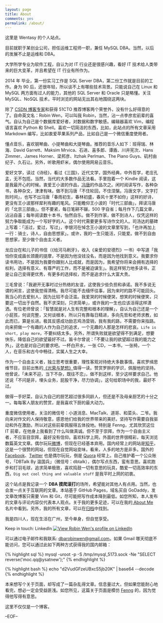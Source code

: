 ```yaml
---
layout: page
title: About
comments: yes
permalink: /about/
---
```


<link rel="stylesheet" type="text/css" href="/assets/css/robin.css">

这里是 Wentasy 的个人站点。

目前就职于某创业公司，担任运维工程师一职，兼任 MySQL DBA。当然，以后的发展不止是运维和 DBA。

大学所学专业为软件工程，自认为对 IT 行业还是很感兴趣，看好 IT 技术给人类带来的巨大变革，并且希望在 IT 行业有所作为。

2014 年 毕业，第一份实习工作是 SQL Server DBA，第二份工作就是目前的工作。身为 90 后，还很年轻，所以谈不上有哪些技术背景。只能说自己在 Linux 和 MySQL 两方面有过人的能力，其他的 SQL Server 和 Oracle 只是略懂。关注 MySQL、NoSQL 技术，平时浏览的网站无出其右地围绕这两块。

除了 <a href="http://blog.csdn.net/justdb" target="_blank">CSDN 博客专家</a>和获得 51CTO 推荐博客两个荣誉外，没有什么好得意的了。自命英文名：Robin Wen，可以叫我 Robin，当然，沾一点李彦宏前辈的喜气。自认为自己是个数据库爱好者，对数据和数字敏感。编辑器喜欢 Vim，编程语言喜欢 Python 和 Shell。喜欢一切简洁的东西，比如，此站点的所有文章采用 Markdown 编写，比如衷爱苹果系列产品，比如自己是一个微信重度使用者。

懂点音乐，喜欢钢琴曲、小提琴曲和大提琴曲。推荐的音乐人如下：班得瑞、林海、David Garrett、Maksim Mrvica、石进、喜多郎、谭盾、川井宪次、Hans Zimmer、James Horner、梁邦彦、Itzhak Perlman、The Piano Guys、矶村由纪子、久石让。另外，听歌用虾米，偶尔使用网易云音乐。

爱好文学，读过《诗经》，看过《三国》，近代文学，国外经典，中外哲学，老庄孔孟，无不包揽。当然，当代的大多数作品无法看。手里抱着一个 Kindle 阅读，这是我最开心的时候。衷爱王小波的作品，<a href="http://www.fengtang.com/" target="_blank">冯唐</a>的作品次之。闲时阅读写作，各种杂书，各种杂文，津津有味。做不到冯唐「不住轮回，不住涅槃。冯唐文字，文字打败时间」，也写不出冯唐「春雨初生，春林初盛，春风十里不如你」这样的好诗，更没有王小波那样犀利有趣的笔风。只能瞻仰王小波的「时代三部曲」，拜读冯唐的「北京三部曲」。但不要紧，每日笔耕不辍，500 字自省；每月作下几篇文章，沾沾自喜；每年阅读数十本书，怡然自乐。做不到作家，做不到诗人，仅凭这样的努力争取能成为一个写好字的人。这个时代需要更多写诗作文的人。司汤达的墓碑上写着：「活过，爱过，写过」，李银河在悼念王小波的文章里写到，「也许再加上一行：骑士，诗人，自由思想家」。或许，我的一生只能活，只能爱。做不到自由思想家，至少做个自由主义者。

龙应台在和儿子的书信（《给河马刷牙》，收入《亲爱的安德烈》一书）中写道「我怕你变成画长颈鹿的提摩，不是因为他没钱没名，而是因为他找到意义。我要求你读书用功，不是因为我要你跟别人比成就，而是因为，我希望你将来会拥有选择的权利，选择有意义、有尊严的工作，而不是被迫谋生」。我这样努力地多读书，正是让自己变得更优秀，有更多的选择权，而不是追求什么大富大贵。

三毛曾说：「我避开无事时过分热络的友谊，这使我少些负担和承诺。我不多说无谓的闲言，这使我觉得清畅。我尽可能不去缅怀往事，因为来时的路不可能回头。我当心的去爱别人，因为比较不会泛滥。我爱哭的时候便哭，想笑的时候便笑，只要这一切出于自然。我不求深刻，只求简单」，或许我的一生也应该活得这样潇洒。有位老师曾说：「智慧就是对人生有完整和根本的理解」，自认为自己还是一个小屁孩，何谈完整，又何谈根本，所以只有靠每日精进，多向先哲和老师求教，如此而已，算是长进。极其反感成功励志鸡汤营销，我有我的路，不需要你来指路。向来把做一个有趣的人作为自己的追求，一个无趣的人那是怎样的悲哀。`Life is short, play more`，不要纠结太多。另外，所谓失败就是欲望得不到满足，想要快乐，降低自己的欲望最好不过。笛卡尔曾说：「不要让我的欲望超过我的能力之外」，这也是对自己的要求吧。一杯白开水，一张 CD，一本书，一张椅，一个人，在音乐和古今中畅往，实属人生之大幸。

作为一个自由主义者，独立思考很重要，理性客观对待绝大多数事情。喜欢罗缉思维节目，目前出售的<a href="http://detail.koudaitong.com/show/goods?alias=uqzhjade&spm=fake54023" target="_blank">《光荣与梦想》</a>值得一读。赞赏罗胖的学识，佩服他的坚持。他曾说，「未来不迎，当下不杂，既往不恋」，做不到这样，至少这样要求自己。他还说「不问是非，埋头业务，屁股干净，尽力协调」，这句给职场中的我，最好不过。

做得一手好菜，自认为自己的厨艺超过很多同龄人，但还是不及母亲厨艺的十分之一。每每客人朋友的赞赏，是我喜欢下厨的最大动力。

重度微信使用者，关注的微信号：小道消息、MacTalk、道哥、和菜头、二爷。我向来对作文的人保持敬意，感恩他们给我的世界带来的美好。坚持写作需要自我驱动和外在激励，所以对这些前辈佩服得五体投地。特别是 Fenng，尤其欣赏这位 IT 前辈，在他身上我看到了什么叫做真诚。但不至于崇拜，作为一个自由主义者，不应盲目崇拜，最好没有信仰。喜欢科学上网，外面的世界很精彩，每天浏览数篇英文文章。偶尔玩玩<a href="http://weibo.com/wentasy" target="_blank">微博</a>，但现在已经基本弃用。国内经常上的网站是<a href="http://www.zhihu.com/people/wentasy" target="_blank">知乎</a>，这是一个很赞的网站，但现在自觉网站变味，看来，人多的地方是非多。国外的  <a href="https://www.facebook.com/dbarobin" target="_blank">Facebook</a>、<a href="https://twitter.com/dbarobin" target="_blank">Twitter</a> 也是偶尔玩玩，倒是 <a href="http://www.quora.com/Robin-Wen-3" target="_blank">Quora</a> 经常上。自己维护着一个公众账号，「DBTalk By 温国兵」（微信号：dbtalk），偶尔写点东西，蛮有意思。喜欢跑步和打羽毛球，追求简单极致，喜欢捣鼓一切有意思的玩具，酷爱一切高效率的东西，`Dig out cool thing and valuable stuff` 是我平时上网的初衷。

这个站点是我记录一个 **DBA 摸爬滚打**的场所，希望能对其他人有点用。当然，也会发一点关于互联网的文章。本站基于 GitHub Pages，域名买自 GoDaddy，发文章改博客只需要 Vim 和 Git，尽可能把写作成本降到最低。如您所知，本人发布的文章与评论内容仅代表本人观点。关于我的更多足迹，可以在我的<a href="http://about.me/dbarobin" target="_blank"> About Me </a>名片中看到。另外，我的所有文章，可以在<a href="http://dbarobin.com/categories/" target="_blank">归档</a>中找到。

我是四川人，现在生活在广州，至今单身，但自觉享受。

Keep in touch: LinkedIn <a href="http://www.linkedin.com/in/dbarobin" target="_blank"><img src="http://dbarobin.com/images/linkedin_btn_profile_greytxt_80x15.gif" alt="View Robin Wen's profile on LinkedIn" class="mylinkedin"/></a>

可以通过电子邮件和我联系: dbarobinwen@gmail.com。如果 Gmail 哪天彻底不能访问，您可以通过此如下两种方式获得我的国内邮箱：

{% highlight sql %}
mysql -uroot -p -S /tmp/mysql_5173.sock -Ne "SELECT reverse('moc.qq@ysatnew');"
{% endhighlight %}

{% highlight bash %}
echo "d2VudGFzeUBxcS5jb20K" | base64 --decode
{% endhighlight %}

本来想写个关于页面，却写成了一篇杂乱得文章。信息量过大，但如果您能耐心地看完，想必一定会受益匪浅。如您所见，这篇关于页面是模仿 <a href="http://dbanotes.net/" target="_blank">Fenng</a> 的，因为觉得他写得有意思。

这里不仅仅是一个博客。

–EOF–
